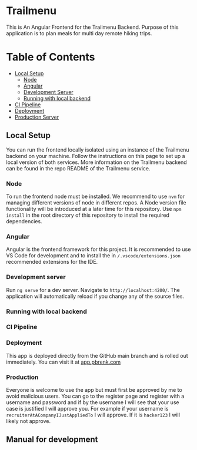# Trailmenu

This is An Angular Frontend for the Trailmenu Backend. Purpose of this application is to plan meals for multi day remote hiking trips.

# Table of Contents

- [Local Setup](#local-setup)
  - [Node](#node)
  - [Angular](#angular)
  - [Development Server](#development-server)
  - [Running with local backend](#running-with-local-backend)
- [CI Pipeline](#ci-pipeline)
- [Deployment](#deployment)
- [Production Server](#production)

## Local Setup

You can run the frontend locally isolated using an instance of the Trailmenu backend on your machine. Follow the instructions on this page to set up a local version of both services. More information on the Trailmenu backend can be found in the repo README of the Trailmenu service.

### Node

To run the frontend node must be installed. We recommend to use `nvm` for managing different versions of node in different repos. A Node version file functionality will be introduced at a later time for this repository. Use `npm install` in the root directory of this repository to install the required dependencies.

### Angular

Angular is the frontend framework for this project. It is recommended to use VS Code for development and to install the in `/.vscode/extensions.json` recommended extensions for the IDE.

### Development server

Run `ng serve` for a dev server. Navigate to `http://localhost:4200/`. The application will automatically reload if you change any of the source files.

### Running with local backend

### CI Pipeline

### Deployment

This app is deployed directly from the GitHub main branch and is rolled out immediately. You can visit it at [app.pbrenk.com](https://app.pbrenk.com)

### Production

Everyone is welcome to use the app but must first be approved by me to avoid malicious users. You can go to the register page and register with a username and password and if by the username I will see that your use case is justified I will approve you. For example if your username is `recruiterAtACompanyIJustAppliedTo` I will approve. If it is `hacker123` I will likely not approve.

## Manual for development
